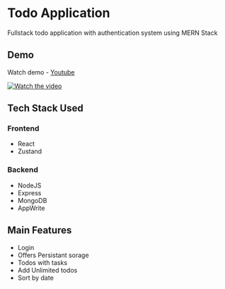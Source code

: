 # Todo Application

Fullstack todo application with authentication system using MERN Stack

## Demo

Watch demo - [Youtube](https://youtu.be/p5_4Rxc8PzU)

[![Watch the video](https://img.youtube.com/vi/p5_4Rxc8PzU/hqdefault.jpg)](https://youtu.be/p5_4Rxc8PzU)

## Tech Stack Used

### Frontend

- React
- Zustand

### Backend

- NodeJS
- Express
- MongoDB
- AppWrite

## Main Features

- Login
- Offers Persistant sorage
- Todos with tasks
- Add Unlimited todos
- Sort by date
